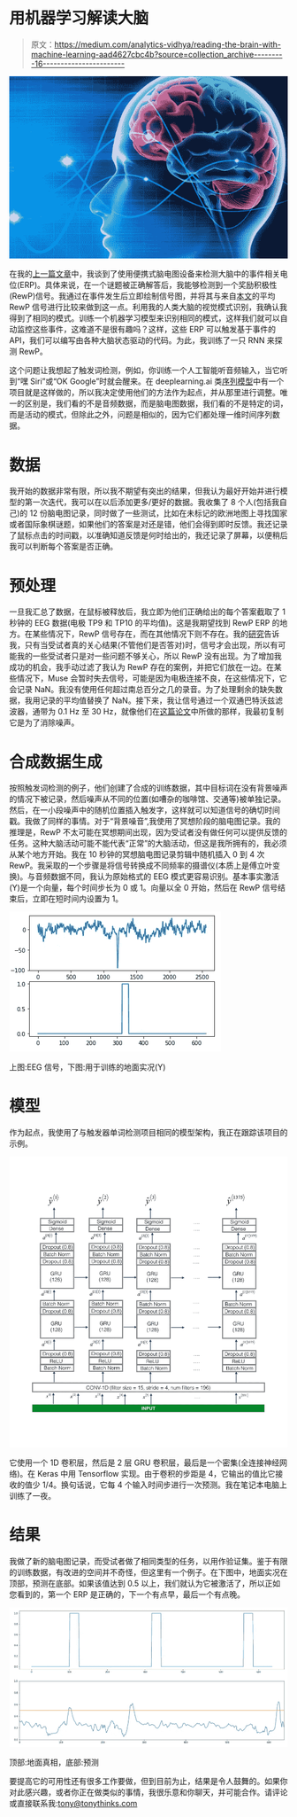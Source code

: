 # 用机器学习解读大脑

> 原文：<https://medium.com/analytics-vidhya/reading-the-brain-with-machine-learning-aad4627cbc4b?source=collection_archive---------16----------------------->

![](img/12d12b3aa432c9139a4a8aba31e623aa.png)

在我的[上一篇文章](/analytics-vidhya/brain-research-on-the-cheap-ec9710a6c21b)中，我谈到了使用便携式脑电图设备来检测大脑中的事件相关电位(ERP)。具体来说，在一个谜题被正确解答后，我能够检测到一个奖励积极性(RewP)信号。我通过在事件发生后立即绘制信号图，并将其与来自[本文](https://www.frontiersin.org/articles/10.3389/fnins.2017.00109/full)的平均 RewP 信号进行比较来做到这一点。利用我的人类大脑的视觉模式识别，我确认我得到了相同的模式。训练一个机器学习模型来识别相同的模式，这样我们就可以自动监控这些事件，这难道不是很有趣吗？这样，这些 ERP 可以触发基于事件的 API，我们可以编写由各种大脑状态驱动的代码。为此，我训练了一只 RNN 来探测 RewP。

这个问题让我想起了触发词检测，例如，你训练一个人工智能听音频输入，当它听到“嘿 Siri”或“OK Google”时就会醒来。在 deeplearning.ai 类[序列模型](https://www.coursera.org/learn/nlp-sequence-models/home/welcome)中有一个项目就是这样做的，所以我决定使用他们的方法作为起点，并从那里进行调整。唯一的区别是，我们看的不是音频数据，而是脑电图数据，我们看的不是特定的词，而是活动的模式，但除此之外，问题是相似的，因为它们都处理一维时间序列数据。

# 数据

我开始的数据非常有限，所以我不期望有突出的结果，但我认为最好开始并进行模型的第一次迭代，我可以在以后添加更多/更好的数据。我收集了 8 个人(包括我自己)的 12 份脑电图记录，同时做了一些测试，比如在未标记的欧洲地图上寻找国家或者国际象棋谜题，如果他们的答案是对还是错，他们会得到即时反馈。我还记录了鼠标点击的时间戳，以准确知道反馈是何时给出的，我还记录了屏幕，以便稍后我可以判断每个答案是否正确。

# 预处理

一旦我汇总了数据，在鼠标被释放后，我立即为他们正确给出的每个答案截取了 1 秒钟的 EEG 数据(电极 TP9 和 TP10 的平均值)。这是我期望找到 RewP ERP 的地方。在某些情况下，RewP 信号存在，而在其他情况下则不存在。我的[研究](https://www.frontiersin.org/articles/10.3389/fnhum.2019.00041/full)告诉我，只有当受试者真的关心结果(不管他们是否答对)时，信号才会出现，所以有可能我的一些受试者只是对一些问题不够关心，所以 RewP 没有出现。为了增加我成功的机会，我手动过滤了我认为 RewP 存在的案例，并把它们放在一边。在某些情况下，Muse 会暂时失去信号，可能是因为电极连接不良，在这些情况下，它会记录 NaN。我没有使用任何超过南总百分之几的录音。为了处理剩余的缺失数据，我用记录的平均值替换了 NaN。接下来，我让信号通过一个双通巴特沃兹滤波器，通带为 0.1 Hz 至 30 Hz，就像他们在[这篇论文](https://www.frontiersin.org/articles/10.3389/fnins.2017.00109/full)中所做的那样，我最初复制它是为了消除噪声。

# 合成数据生成

按照触发词检测的例子，他们创建了合成的训练数据，其中目标词在没有背景噪声的情况下被记录，然后噪声从不同的位置(如嘈杂的咖啡馆、交通等)被单独记录。然后，在一小段噪声中的随机位置插入触发字，这样就可以知道信号的确切时间戳。我做了同样的事情。对于“背景噪音”,我使用了冥想阶段的脑电图记录。我的推理是，RewP 不太可能在冥想期间出现，因为受试者没有做任何可以提供反馈的任务。这种大脑活动可能不能代表“正常”的大脑活动，但这是我所拥有的，我必须从某个地方开始。我在 10 秒钟的冥想脑电图记录剪辑中随机插入 0 到 4 次 RewP。我采取的一个步骤是将信号转换成不同频率的摄谱仪(本质上是傅立叶变换)。与音频数据不同，我认为原始格式的 EEG 模式更容易识别。基本事实激活(Y)是一个向量，每个时间步长为 0 或 1。向量以全 0 开始，然后在 RewP 信号结束后，立即在短时间内设置为 1。

![](img/20956fd661eed89a97bf7846cfb98165.png)

上图:EEG 信号，下图:用于训练的地面实况(Y)

# 模型

作为起点，我使用了与触发器单词检测项目相同的模型架构，我正在跟踪该项目的示例。

![](img/2db145a1450b763267598d1d2be8caf2.png)

它使用一个 1D 卷积层，然后是 2 层 GRU 卷积层，最后是一个密集(全连接神经网络)。在 Keras 中用 Tensorflow 实现。由于卷积的步距是 4，它输出的值比它接收的值少 1/4。换句话说，它每 4 个输入时间步进行一次预测。我在笔记本电脑上训练了一夜。

# 结果

我做了新的脑电图记录，而受试者做了相同类型的任务，以用作验证集。鉴于有限的训练数据，有改进的空间并不奇怪，但这里有一个例子。在下图中，地面实况在顶部，预测在底部。如果该值达到 0.5 以上，我们就认为它被激活了，所以正如您看到的，第一个 ERP 是正确的，下一个有点早，最后一个有点晚。

![](img/b5e74c47ce1a55e0fbb3ba8096830a84.png)

顶部:地面真相，底部:预测

要提高它的可用性还有很多工作要做，但到目前为止，结果是令人鼓舞的。如果你对此感兴趣，或者你正在做类似的事情，我很乐意和你聊天，并可能合作。请评论或直接联系我:tony@tonythinks.com